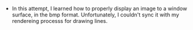 - In this attempt, I learned how to properly display an image to
a window surface, in the bmp format. Unfortunately, I couldn't sync it with my rendereing processs for drawing lines.
